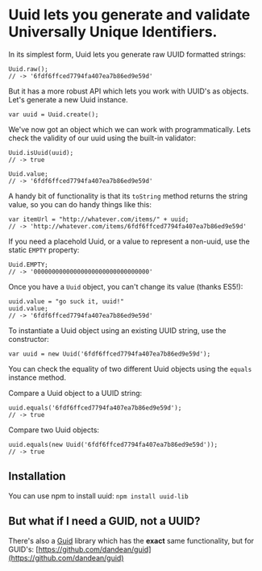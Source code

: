 # Uuid lets you generate and validate Universally Unique Identifiers.

In its simplest form, Uuid lets you generate raw UUID formatted strings:

    Uuid.raw();
    // -> '6fdf6ffced7794fa407ea7b86ed9e59d'

But it has a more robust API which lets you work with UUID's as objects. Let's
generate a new Uuid instance.

    var uuid = Uuid.create();

We've now got an object which we can work with programmatically. Lets check the
validity of our uuid using the built-in validator:

    Uuid.isUuid(uuid);
    // -> true
    
    Uuid.value;
    // -> '6fdf6ffced7794fa407ea7b86ed9e59d'

A handy bit of functionality is that its `toString` method returns the string
value, so you can do handy things like this:

    var itemUrl = "http://whatever.com/items/" + uuid;
    // -> 'http://whatever.com/items/6fdf6ffced7794fa407ea7b86ed9e59d'
    
If you need a placehold Uuid, or a value to represent a non-uuid, use the static
`EMPTY` property:

    Uuid.EMPTY;
    // -> '00000000000000000000000000000000'

Once you have a `Uuid` object, you can't change its value (thanks ES5!):

    uuid.value = "go suck it, uuid!"
    uuid.value;
    // -> '6fdf6ffced7794fa407ea7b86ed9e59d'

To instantiate a Uuid object using an existing UUID string, use the constructor:

    var uuid = new Uuid('6fdf6ffced7794fa407ea7b86ed9e59d');

You can check the equality of two different Uuid objects using the `equals`
instance method.

Compare a Uuid object to a UUID string:

    uuid.equals('6fdf6ffced7794fa407ea7b86ed9e59d');
    // -> true

Compare two Uuid objects:
    
    uuid.equals(new Uuid('6fdf6ffced7794fa407ea7b86ed9e59d'));
    // -> true

## Installation

You can use npm to install uuid: `npm install uuid-lib`

## But what if I need a GUID, not a UUID?

There's also a [Guid](https://github.com/dandean/guid) library which has the
**exact** same functionality, but for GUID's:
[https://github.com/dandean/guid](https://github.com/dandean/guid)

